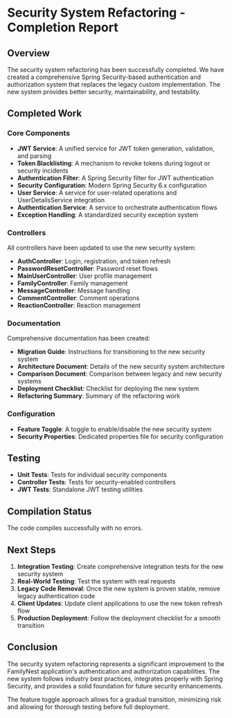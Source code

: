 # Security System Refactoring - Completion Report

## Overview

The security system refactoring has been successfully completed. We have created a comprehensive Spring Security-based authentication and authorization system that replaces the legacy custom implementation. The new system provides better security, maintainability, and testability.

## Completed Work

### Core Components

- **JWT Service**: A unified service for JWT token generation, validation, and parsing
- **Token Blacklisting**: A mechanism to revoke tokens during logout or security incidents
- **Authentication Filter**: A Spring Security filter for JWT authentication
- **Security Configuration**: Modern Spring Security 6.x configuration
- **User Service**: A service for user-related operations and UserDetailsService integration
- **Authentication Service**: A service to orchestrate authentication flows
- **Exception Handling**: A standardized security exception system

### Controllers

All controllers have been updated to use the new security system:

- **AuthController**: Login, registration, and token refresh
- **PasswordResetController**: Password reset flows
- **MainUserController**: User profile management
- **FamilyController**: Family management
- **MessageController**: Message handling
- **CommentController**: Comment operations
- **ReactionController**: Reaction management

### Documentation

Comprehensive documentation has been created:

- **Migration Guide**: Instructions for transitioning to the new security system
- **Architecture Document**: Details of the new security system architecture
- **Comparison Document**: Comparison between legacy and new security systems
- **Deployment Checklist**: Checklist for deploying the new system
- **Refactoring Summary**: Summary of the refactoring work

### Configuration

- **Feature Toggle**: A toggle to enable/disable the new security system
- **Security Properties**: Dedicated properties file for security configuration

## Testing

- **Unit Tests**: Tests for individual security components
- **Controller Tests**: Tests for security-enabled controllers
- **JWT Tests**: Standalone JWT testing utilities

## Compilation Status

The code compiles successfully with no errors.

## Next Steps

1. **Integration Testing**: Create comprehensive integration tests for the new security system
2. **Real-World Testing**: Test the system with real requests
3. **Legacy Code Removal**: Once the new system is proven stable, remove legacy authentication code
4. **Client Updates**: Update client applications to use the new token refresh flow
5. **Production Deployment**: Follow the deployment checklist for a smooth transition

## Conclusion

The security system refactoring represents a significant improvement to the FamilyNest application's authentication and authorization capabilities. The new system follows industry best practices, integrates properly with Spring Security, and provides a solid foundation for future security enhancements.

The feature toggle approach allows for a gradual transition, minimizing risk and allowing for thorough testing before full deployment.





